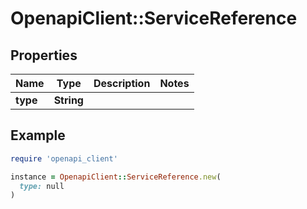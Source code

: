 # OpenapiClient::ServiceReference

## Properties

| Name | Type | Description | Notes |
| ---- | ---- | ----------- | ----- |
| **type** | **String** |  |  |

## Example

```ruby
require 'openapi_client'

instance = OpenapiClient::ServiceReference.new(
  type: null
)
```

